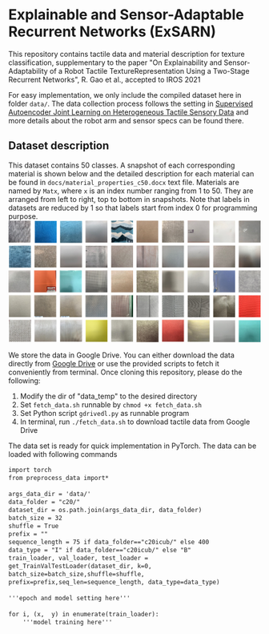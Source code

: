 # Explainable and Sensor-Adaptable Recurrent Networks (ExSARN)
This repository contains tactile data and material description for texture classification, supplementary to the paper "On Explainability and Sensor-Adaptability of a Robot Tactile TextureRepresentation Using a Two-Stage Recurrent Networks", R. Gao et al., accepted to IROS 2021

For easy implementation, we only include the compiled dataset here in folder `data/`. The data collection process follows the setting in [Supervised Autoencoder Joint Learning on Heterogeneous Tactile Sensory Data](https://github.com/dexrob/Supervised-Autoencoder-Joint-Learning-on-Heterogeneous-Tactile-Sensory-Data) and more details about the robot arm and sensor specs can be found there.

## Dataset description
This dataset contains 50 classes. A snapshot of each corresponding material is shown below and the detailed description for each material can be found in `docs/material_properties_c50.docx` text file. Materials are named by `Matx`, where `x` is an index number ranging from 1 to 50. They are arranged from left to right, top to bottom in snapshots. Note that labels in datasets are reduced by 1 so that labels start from index 0 for programming purpose.
![material_snaposhots](docs/mat_collage_c50.png "Snapshots of 50 materials")
<br/>

We store the data in Google Drive. You can either download the data directly from [Google Drive](https://drive.google.com/drive/folders/1oDegTXkPEdRmIgA-b69fs60qJlSlxjGG?usp=sharing) or use the provided scripts to fetch it conveniently from terminal. Once cloning this repository, please do the following: <br/>
1. Modify the dir of "data_temp" to the desired directory
2. Set `fetch_data.sh` runnable by `chmod +x fetch_data.sh`
3. Set Python script `gdrivedl.py` as runnable program
4. In terminal, run `./fetch_data.sh` to download tactile data from Google Drive

The data set is ready for quick implementation in PyTorch. The data can be loaded with following commands
```
import torch
from preprocess_data import*

args_data_dir = 'data/'
data_folder = "c20/"
dataset_dir = os.path.join(args_data_dir, data_folder)
batch_size = 32
shuffle = True
prefix = ""
sequence_length = 75 if data_folder=="c20icub/" else 400
data_type = "I" if data_folder=="c20icub/" else "B"
train_loader, val_loader, test_loader = get_TrainValTestLoader(dataset_dir, k=0, batch_size=batch_size,shuffle=shuffle, prefix=prefix,seq_len=sequence_length, data_type=data_type)

'''epoch and model setting here'''

for i, (x,  y) in enumerate(train_loader):
    '''model training here'''

```




